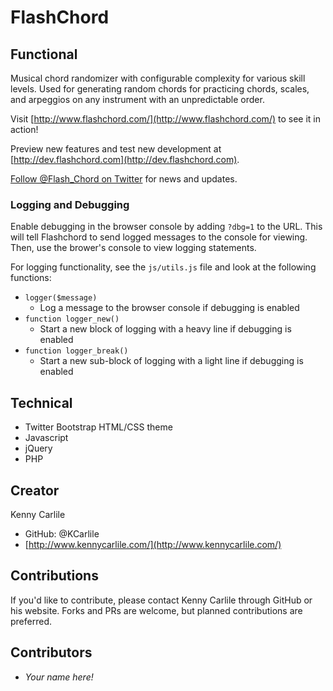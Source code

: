 # FlashChord

## Functional

Musical chord randomizer with configurable complexity for various skill levels. Used for generating random chords for practicing chords, scales, and arpeggios on any instrument with an unpredictable order.

Visit [http://www.flashchord.com/](http://www.flashchord.com/) to see it in action!

Preview new features and test new development at [http://dev.flashchord.com](http://dev.flashchord.com).

[Follow @Flash_Chord on Twitter](https://twitter.com/flash_chord) for news and updates.

### Logging and Debugging

Enable debugging in the browser console by adding `?dbg=1` to the URL. This will tell Flashchord to send logged messages to the console for viewing. Then, use the brower's console to view logging statements.

For logging functionality, see the `js/utils.js` file and look at the following functions:

- `logger($message)`
  - Log a message to the browser console if debugging is enabled
- `function logger_new()`
  - Start a new block of logging with a heavy line if debugging is enabled
- `function logger_break()`
  - Start a new sub-block of logging with a light line if debugging is enabled

## Technical

- Twitter Bootstrap HTML/CSS theme
- Javascript
- jQuery
- PHP

## Creator

Kenny Carlile

- GitHub: @KCarlile
- [http://www.kennycarlile.com/](http://www.kennycarlile.com/)

## Contributions

If you'd like to contribute, please contact Kenny Carlile through GitHub or his website. Forks and PRs are welcome, but planned contributions are preferred.

## Contributors

- _Your name here!_
